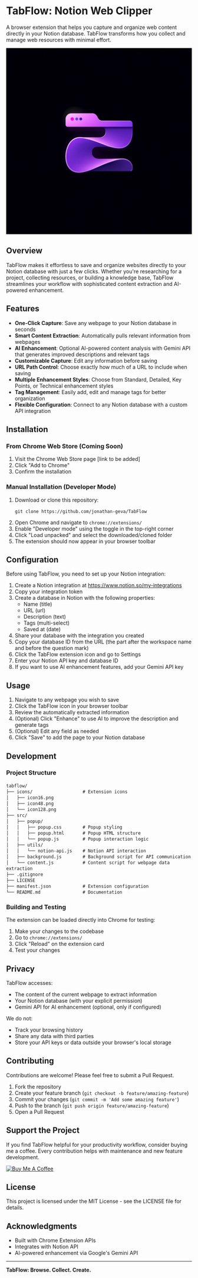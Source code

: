 # TabFlow: Notion Web Clipper

A browser extension that helps you capture and organize web content directly in your Notion database. TabFlow transforms how you collect and manage web resources with minimal effort.

![TabFlow Logo](icons/TabFlow.png)

## Overview

TabFlow makes it effortless to save and organize websites directly to your Notion database with just a few clicks. Whether you're researching for a project, collecting resources, or building a knowledge base, TabFlow streamlines your workflow with sophisticated content extraction and AI-powered enhancement.

## Features

- **One-Click Capture**: Save any webpage to your Notion database in seconds
- **Smart Content Extraction**: Automatically pulls relevant information from webpages
- **AI Enhancement**: Optional AI-powered content analysis with Gemini API that generates improved descriptions and relevant tags
- **Customizable Capture**: Edit any information before saving
- **URL Path Control**: Choose exactly how much of a URL to include when saving
- **Multiple Enhancement Styles**: Choose from Standard, Detailed, Key Points, or Technical enhancement styles
- **Tag Management**: Easily add, edit and manage tags for better organization
- **Flexible Configuration**: Connect to any Notion database with a custom API integration

## Installation

### From Chrome Web Store (Coming Soon)
1. Visit the Chrome Web Store page [link to be added]
2. Click "Add to Chrome"
3. Confirm the installation

### Manual Installation (Developer Mode)
1. Download or clone this repository:
   ```
   git clone https://github.com/jonathan-geva/TabFlow
   ```
2. Open Chrome and navigate to `chrome://extensions/`
3. Enable "Developer mode" using the toggle in the top-right corner
4. Click "Load unpacked" and select the downloaded/cloned folder
5. The extension should now appear in your browser toolbar

## Configuration

Before using TabFlow, you need to set up your Notion integration:

1. Create a Notion integration at https://www.notion.so/my-integrations
2. Copy your integration token
3. Create a database in Notion with the following properties:
   - Name (title)
   - URL (url)
   - Description (text)
   - Tags (multi-select)
   - Saved at (date)
4. Share your database with the integration you created
5. Copy your database ID from the URL (the part after the workspace name and before the question mark)
6. Click the TabFlow extension icon and go to Settings
7. Enter your Notion API key and database ID
8. If you want to use AI enhancement features, add your Gemini API key

## Usage

1. Navigate to any webpage you wish to save
2. Click the TabFlow icon in your browser toolbar
3. Review the automatically extracted information
4. (Optional) Click "Enhance" to use AI to improve the description and generate tags
5. (Optional) Edit any field as needed
6. Click "Save" to add the page to your Notion database

## Development

### Project Structure
```
tabflow/
├── icons/                   # Extension icons
│   ├── icon16.png
│   ├── icon48.png
│   └── icon128.png
├── src/
│   ├── popup/
│   │   ├── popup.css        # Popup styling
│   │   ├── popup.html       # Popup HTML structure
│   │   └── popup.js         # Popup interaction logic
│   ├── utils/
│   │   └── notion-api.js    # Notion API interaction
│   ├── background.js        # Background script for API communication
│   └── content.js           # Content script for webpage data extraction
├── .gitignore
├── LICENSE
├── manifest.json            # Extension configuration
└── README.md                # Documentation
```

### Building and Testing
The extension can be loaded directly into Chrome for testing:
1. Make your changes to the codebase
2. Go to `chrome://extensions/`
3. Click "Reload" on the extension card
4. Test your changes

## Privacy

TabFlow accesses:
- The content of the current webpage to extract information
- Your Notion database (with your explicit permission)
- Gemini API for AI enhancement (optional, only if configured)

We do not:
- Track your browsing history
- Share any data with third parties
- Store your API keys or data outside your browser's local storage

## Contributing

Contributions are welcome! Please feel free to submit a Pull Request.

1. Fork the repository
2. Create your feature branch (`git checkout -b feature/amazing-feature`)
3. Commit your changes (`git commit -m 'Add some amazing feature'`)
4. Push to the branch (`git push origin feature/amazing-feature`)
5. Open a Pull Request

## Support the Project

If you find TabFlow helpful for your productivity workflow, consider buying me a coffee. Every contribution helps with maintenance and new feature development.

<a href="https://buymeacoffee.com/jonathan.g" target="_blank"><img src="https://cdn.buymeacoffee.com/buttons/v2/default-yellow.png" alt="Buy Me A Coffee" style="height: 60px !important;width: 217px !important;" ></a>

## License

This project is licensed under the MIT License - see the LICENSE file for details.

## Acknowledgments

- Built with Chrome Extension APIs
- Integrates with Notion API
- AI-powered enhancement via Google's Gemini API

---

**TabFlow: Browse. Collect. Create.**